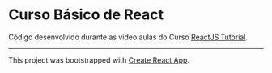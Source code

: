 Curso Básico de React
=====================
Código desenvolvido durante as video aulas do Curso [ReactJS Tutorial](https://www.youtube.com/watch?v=9hb_0TZ_MVI&list=PLC3y8-rFHvwgg3vaYJgHGnModB54rxOk3).

--------------------------------------------------------------------------------------------------
This project was bootstrapped with [Create React App](https://github.com/facebook/create-react-app).